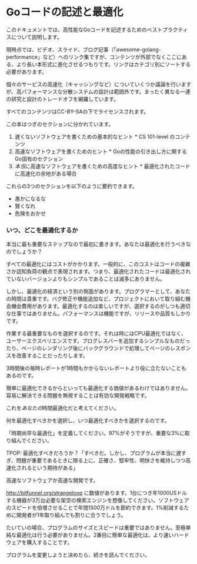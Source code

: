 # Goコードの記述と最適化

このドキュメントでは、高性能なGoコードを記述するためのベストプラクティスについて説明します。

現時点では、ビデオ、スライド、ブログ記事（「awesome-golang-performance」など）へのリンク集ですが、コンテンツが外部でなくここにある、より長い本形式に進化させるつもりです。リンクはカテゴリ別にソートする必要があります。

個々のサービスの高速化（キャッシングなど）についていくつか議論を行いますが、高パフォーマンスな分散システムの設計は範囲外です。まったく異なる一連の研究と設計のトレードオフを網羅しています。

すべてのコンテンツはCC-BY-SAの下でライセンスされます。

この本はつぎのセクションに分かれています。
   1) 遅くないソフトウェアを書くための基本的なヒント
     * CS 101-level のコンテンツ
   2) 高速なソフトウェアを書くためのヒント
     * Goの性能の引き出し方に関するGo固有のセクション
   3) *本当*に高速なソフトウェアを書くための高度なヒント
     * 最適化されたコードに高速化の余地がある場合

これらの3つのセクションを以下のように要約できます。
- 愚かになるな
- 賢くなれ
- 危険をおかせ

### いつ、どこを最適化するか

本当に最も重要なステップなので最初に書きます。あなたは最適化を行うべきなのでしょうか？

すべての最適化にはコストがかかります。一般的に、このコストはコードの複雑さか認知負荷の観点で表現されます。つまり、最適化されたコードは最適化されていないバージョンよりもシンプルであることは滅多にありません。

しかし、最適化の経済という別の側面があります。プログラマーとして、あなたの時間は貴重です。バグ修正や機能追加など、プロジェクトにおいて取り組む機会機会費用があります。最適化するのは楽しいですが、選択するのがしつも適切な仕事ではありません。パフォーマンスは機能ですが、リリースや品質もしかりです。

作業する最重要なものを選択するのです。それは時にはCPU最適化ではなく、ユーザーエクスペリエンスです。プログレスバーを追加するシンプルなものだったり、ページのレンダリング後にバックグラウンドで処理してページのレスポンスを改善することだったりします。

3時間後の毎時レポートが1時間もかからないレポートより役に立たないこともあるのです。

簡単に最適化できるからといっても最適化する価値があるわけではありません。容易に解決できる問題を無視することは有効な開発戦略です。

これを*あなたの*時間最適化だと考えてください。

何を最適化すべきかを選択し、いつ最適化すべきかを選択するのです。

「時期尚早な最適化」を定義してください。97%がそうですが、重要な3%に取り組んでください。

TPOP: 最適化すべきだろうか？「すべきだ。しかし、プログラムが本当に遅すぎ、問題が重要であるときに限る上に、正確さ、堅牢性、明快さを維持しつつ高速化されるという期待がある」

高速なソフトウェアか高速な開発です。

http://bitfunnel.org/strangeloop に数値があります。1台につき年1000USドルする機器が3万台必要な架空の検索エンジンを想像してください。ソフトウェアのスピードを倍増させることで年間1500万ドルを節約できます。1%削減するために開発者が1年取り組んでも割りに合うでしょう。

たいていの場合、プログラムのサイズとスピードは重要ではありません。至極単純な最適化は行う必要がありません。2番目に簡単な最適化は、より速いハードウェアを購入することです。

プログラムを変更しようと決めたら、続きを読んでください。

